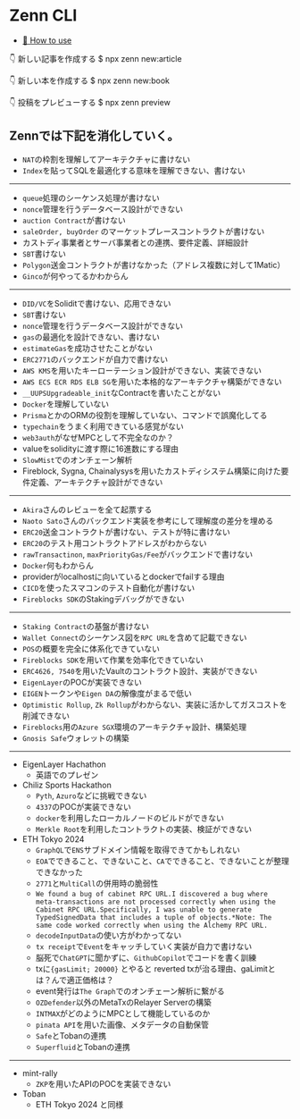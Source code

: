 # Zenn CLI

* [📘 How to use](https://zenn.dev/zenn/articles/zenn-cli-guide)

👇  新しい記事を作成する
$ npx zenn new:article

👇  新しい本を作成する
$ npx zenn new:book

👇  投稿をプレビューする
$ npx zenn preview


Zennでは下記を消化していく。
---
- `NAT`の枠割を理解してアーキテクチャに書けない
- `Index`を貼ってSQLを最適化する意味を理解できない、書けない
---
- `queue`処理のシーケンス処理が書けない
- `nonce`管理を行うデータベース設計ができない
- `auction Contract`が書けない
- `saleOrder, buyOrder` のマーケットプレースコントラクトが書けない
- カストディ事業者とサーバ事業者との連携、要件定義、詳細設計
- `SBT`書けない
- `Polygon`送金コントラクトが書けなかった（アドレス複数に対して1Matic）
- `Ginco`が何やってるかわからん
---
- `DID/VC`をSoliditで書けない、応用できない
- `SBT`書けない
- `nonce`管理を行うデータベース設計ができない
- `gas`の最適化を設計できない、書けない
- `estimateGas`を成功させたことがない
- `ERC2771`のバックエンドが自力で書けない
- `AWS KMS`を用いたキーローテーション設計ができない、実装できない
- `AWS ECS ECR RDS ELB SG`を用いた本格的なアーキテクチャ構築ができない
- `__UUPSUpgradeable_init`なContractを書いたことがない
- `Docker`を理解していない
- `Prisma`とかのORMの役割を理解していない、コマンドで誤魔化してる
- `typechain`をうまく利用できている感覚がない
- `web3auth`がなぜMPCとして不完全なのか？
- valueをsolidityに渡す際に16進数にする理由
- `SlowMist`でのオンチェーン解析
- Fireblock, Sygna, Chainalysysを用いたカストディシステム構築に向けた要件定義、アーキテクチャ設計ができない
---
- `Akira`さんのレビューを全て起票する
- `Naoto Sato`さんのバックエンド実装を参考にして理解度の差分を埋める
- `ERC20`送金コントラクトが書けない、テストが特に書けない
- `ERC20`のテスト用コントラクトアドレスがわからない
- `rawTransactinon`, `maxPriorityGas/Fee`がバックエンドで書けない
- `Docker`何もわからん
- providerがlocalhostに向いているとdockerでfailする理由
- `CICD`を使ったスマコンのテスト自動化が書けない
- `Fireblocks SDK`のStakingデバッグができない
---
- `Staking Contract`の基盤が書けない
- `Wallet Connect`のシーケンス図を`RPC URL`を含めて記載できない
- `POS`の概要を完全に体系化できていない
- `Fireblocks SDK`を用いて作業を効率化できていない
- `ERC4626, 7540`を用いたVaultのコントラクト設計、実装ができない
- `EigenLayer`のPOCが実装できない
- `EIGEN`トークンや`Eigen DA`の解像度がまるで低い
- `Optimistic Rollup`, `Zk Rollup`がわからない、実装に活かしてガスコストを削減できない
- `Fireblocks`用の`Azure SGX`環境のアーキテクチャ設計、構築処理
- `Gnosis Safe`ウォレットの構築
---
- EigenLayer Hachathon
  - 英語でのプレゼン
- Chiliz Sports Hackathon
  - `Pyth`, `Azuro`などに挑戦できない
  - `4337`のPOCが実装できない
  - `docker`を利用したローカルノードのビルドができない
  - `Merkle Root`を利用したコントラクトの実装、検証ができない
- ETH Tokyo 2024 
  - `GraphQL`で`ENS`サブドメイン情報を取得できてかもしれない
  - `EOA`でできること、できないこと、`CA`でできること、できないことが整理できなかった
  - `2771`と`MultiCall`の併用時の脆弱性
  - `We found a bug of cabinet RPC URL.I discovered a bug where meta-transactions are not processed correctly when using the Cabinet RPC URL.Specifically, I was unable to generate TypedSignedData that includes a tuple of objects.*Note: The same code worked correctly when using the Alchemy RPC URL.`
  - `decodeInputData`の使い方がわかってない
  - `tx receipt`で`Event`をキャッチしていく実装が自力で書けない
  - 脳死で`ChatGPT`に聞かずに、`GithubCopilot`でコードを書く訓練
  - txに`{gasLimit; 20000}` とやると reverted txが治る理由、gaLimitとは？んで適正価格は？
  - event発行は`The Graph`でのオンチェーン解析に繋がる
  - `OZDefender`以外のMetaTxのRelayer Serverの構築
  - `INTMAX`がどのようにMPCとして機能しているのか
  - `pinata API`を用いた画像、メタデータの自動保管
  - `Safe`とTobanの連携
  - `Superfluid`とTobanの連携
---
- mint-rally
  - `ZKP`を用いたAPIのPOCを実装できない 
- Toban
  - ETH Tokyo 2024 と同様
